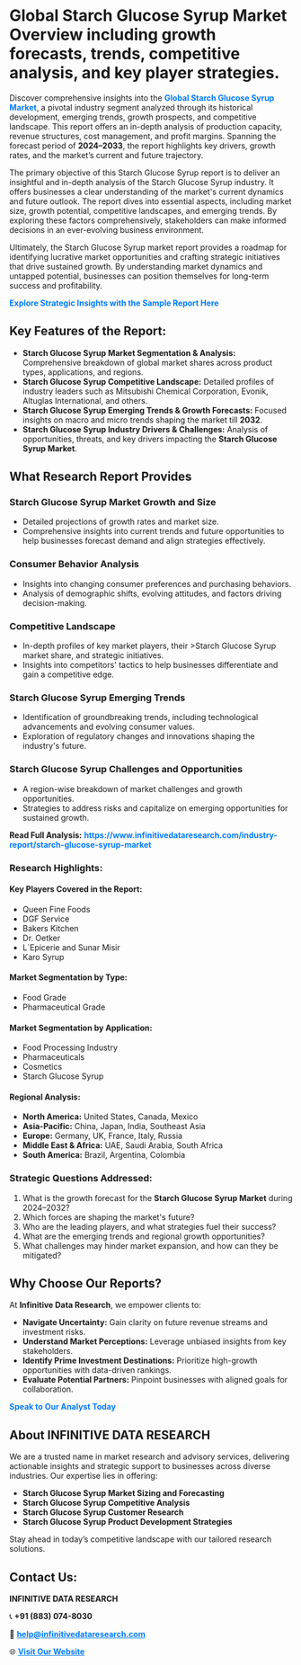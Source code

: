 <h1>Global Starch Glucose Syrup Market Overview including growth forecasts, trends, competitive analysis, and key player strategies.</h1>
<p>
Discover comprehensive insights into the 
<a href="https://www.infinitivedataresearch.com/industry-report/starch-glucose-syrup-market" rel="dofollow" style="color: #007BFF; text-decoration: none;"><strong>Global Starch Glucose Syrup Market</strong></a>, a pivotal industry segment analyzed through its historical development, emerging trends, growth prospects, and competitive landscape. This report offers an in-depth analysis of production capacity, revenue structures, cost management, and profit margins. Spanning the forecast period of <strong>2024–2033</strong>, the report highlights key drivers, growth rates, and the market’s current and future trajectory.
</p>
<p>
The primary objective of this Starch Glucose Syrup report is to deliver an insightful and in-depth analysis of the Starch Glucose Syrup industry. It offers businesses a clear understanding of the market's current dynamics and future outlook. The report dives into essential aspects, including market size, growth potential, competitive landscapes, and emerging trends. By exploring these factors comprehensively, stakeholders can make informed decisions in an ever-evolving business environment.
</p>
<p>
Ultimately, the Starch Glucose Syrup market report provides a roadmap for identifying lucrative market opportunities and crafting strategic initiatives that drive sustained growth. By understanding market dynamics and untapped potential, businesses can position themselves for long-term success and profitability.
</p>
<p>
<a href="https://www.infinitivedataresearch.com/request-sample/reportId=103670" style="color: #007BFF; text-decoration: none;"><strong>Explore Strategic Insights with the Sample Report Here</strong></a>
</p>

<h2>Key Features of the Report:</h2>
<ul>
<li><strong>Starch Glucose Syrup Market Segmentation & Analysis:</strong> Comprehensive breakdown of global market shares across product types, applications, and regions.</li>
<li><strong>Starch Glucose Syrup Competitive Landscape:</strong> Detailed profiles of industry leaders such as Mitsubishi Chemical Corporation, Evonik, Altuglas International, and others.</li>
<li><strong>Starch Glucose Syrup Emerging Trends & Growth Forecasts:</strong> Focused insights on macro and micro trends shaping the market till <strong>2032</strong>.</li>
<li><strong>Starch Glucose Syrup Industry Drivers & Challenges:</strong> Analysis of opportunities, threats, and key drivers impacting the <strong>Starch Glucose Syrup Market</strong>.</li>
</ul>

<h2>What Research Report Provides</h2>
<h3>Starch Glucose Syrup Market Growth and Size</h3>
<ul>
<li>Detailed projections of growth rates and market size.</li>
<li>Comprehensive insights into current trends and future opportunities to help businesses forecast demand and align strategies effectively.</li>
</ul>

<h3>Consumer Behavior Analysis</h3>
<ul>
<li>Insights into changing consumer preferences and purchasing behaviors.</li>
<li>Analysis of demographic shifts, evolving attitudes, and factors driving decision-making.</li>
</ul>

<h3>Competitive Landscape</h3>
<ul>
<li>In-depth profiles of key market players, their >Starch Glucose Syrup market share, and strategic initiatives.</li>
<li>Insights into competitors' tactics to help businesses differentiate and gain a competitive edge.</li>
</ul>

<h3>Starch Glucose Syrup Emerging Trends</h3>
<ul>
<li>Identification of groundbreaking trends, including technological advancements and evolving consumer values.</li>
<li>Exploration of regulatory changes and innovations shaping the industry's future.</li>
</ul>

<h3>Starch Glucose Syrup Challenges and Opportunities</h3>
<ul>
<li>A region-wise breakdown of market challenges and growth opportunities.</li>
<li>Strategies to address risks and capitalize on emerging opportunities for sustained growth.</li>
</ul>
<p><strong>Read Full Analysis:</strong> <a href="https://www.infinitivedataresearch.com/industry-report/starch-glucose-syrup-market" rel="dofollow" style="color: #007BFF; text-decoration: none;"><strong>https://www.infinitivedataresearch.com/industry-report/starch-glucose-syrup-market</strong></a></p>
<h3>Research Highlights:</h3>
<h4>Key Players Covered in the Report:</h4>
<ul><li>Queen Fine Foods</li><li>DGF Service</li><li>Bakers Kitchen</li><li>Dr. Oetker</li><li>L`Epicerie and Sunar Misir</li><li>Karo Syrup</li></ul>
<h4>Market Segmentation by Type:</h4>
<ul><li>Food Grade</li><li>Pharmaceutical Grade</li></ul>
<h4>Market Segmentation by Application:</h4>
<ul><li>Food Processing Industry</li><li>Pharmaceuticals</li><li>Cosmetics</li><li>Starch Glucose Syrup</li></ul>

<h4>Regional Analysis:</h4>
<ul>
<li><strong>North America:</strong> United States, Canada, Mexico</li>
<li><strong>Asia-Pacific:</strong> China, Japan, India, Southeast Asia</li>
<li><strong>Europe:</strong> Germany, UK, France, Italy, Russia</li>
<li><strong>Middle East & Africa:</strong> UAE, Saudi Arabia, South Africa</li>
<li><strong>South America:</strong> Brazil, Argentina, Colombia</li>
</ul>

<h3>Strategic Questions Addressed:</h3>
<ol>
<li>What is the growth forecast for the <strong>Starch Glucose Syrup Market</strong> during 2024–2032?</li>
<li>Which forces are shaping the market's future?</li>
<li>Who are the leading players, and what strategies fuel their success?</li>
<li>What are the emerging trends and regional growth opportunities?</li>
<li>What challenges may hinder market expansion, and how can they be mitigated?</li>
</ol>

<h2>Why Choose Our Reports?</h2>
<p>At <strong>Infinitive Data Research</strong>, we empower clients to:</p>
<ul>
<li><strong>Navigate Uncertainty:</strong> Gain clarity on future revenue streams and investment risks.</li>
<li><strong>Understand Market Perceptions:</strong> Leverage unbiased insights from key stakeholders.</li>
<li><strong>Identify Prime Investment Destinations:</strong> Prioritize high-growth opportunities with data-driven rankings.</li>
<li><strong>Evaluate Potential Partners:</strong> Pinpoint businesses with aligned goals for collaboration.</li>
</ul>
<p><a href="https://www.infinitivedataresearch.com/industry-report/starch-glucose-syrup-market" rel="dofollow" style="color: #007BFF; text-decoration: none;"><strong>Speak to Our Analyst Today</strong></a></p>

<h2>About INFINITIVE DATA RESEARCH</h2>
<p>We are a trusted name in market research and advisory services, delivering actionable insights and strategic support to businesses across diverse industries. Our expertise lies in offering:</p>
<ul>
<li><strong>Starch Glucose Syrup Market Sizing and Forecasting</strong></li>
<li><strong>Starch Glucose Syrup Competitive Analysis</strong></li>
<li><strong>Starch Glucose Syrup Customer Research</strong></li>
<li><strong>Starch Glucose Syrup Product Development Strategies</strong></li>
</ul>
<p>Stay ahead in today’s competitive landscape with our tailored research solutions.</p>

<h2>Contact Us:</h2>
<p><strong>INFINITIVE DATA RESEARCH</strong></p>
<p>📞 <strong>+91 (883) 074-8030</strong></p>
<p>📧 <strong><a href="mailto:help@infinitivedataresearch.com" style="color: #007BFF;">help@infinitivedataresearch.com</a></strong></p>
<p>🌐 <strong><a href="https://www.infinitivedataresearch.com" rel="dofollow" style="color: #007BFF;">Visit Our Website</a></strong></p>